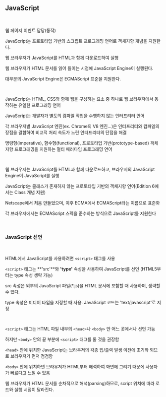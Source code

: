 ## JavaScript

<br>

웹 페이지 이벤트 담당(동작)

JavaScript는 프로토타입 기반의 스크립트 프로그래밍 언어로 객체지향 개념을 지원한다.

웹 브라우저가 JavaScript를 HTML과 함께 다운로드하여 실행

웹 브라우저가 HTML 문서를 읽어 들이는 시점에 JavaScript Engine이 실행된다.

대부분의 JavaScript Engine은 ECMAScript 표준을 지원한다.

<br>

JavaScript는 HTML, CSS와 함께 웹을 구성하는 요소 중 하나로 웹 브라우저에서 동작하는 유일한 프로그래밍 언어

JavaScript는 개발자가 별도의 컴파일 작업을 수행하지 않는 인터프리터 언어

각 브라우저별 JavaScript 엔진(ex. Chrome의 V8 엔진...)은 인터프리터와 컴파일의 장점을 결합하여 비교적 처리 속도가 느린 인터프리터의 단점을 해결

명령형(imperative), 함수형(functional), 프로토타입 기반(prototype-based) 객체지향 프로그래밍을 지원하는 멀티 패러다임 프로그래밍 언어

<br>

웹 브라우저는 JavaScript를 HTML과 함께 다운로드하고, 브라우저의 JavaScript Engine이 JavaScript를 실행

JavaScript는 클래스가 존재하지 않는 프로토타입 기반의 객체지향 언어(Edition 6에서는 Class 개념 지원)

Netscape에서 처음 만들었으며, 이후 ECMA에서 ECMAScript라는 이름으로 표준화

각 브라우저에서는 ECMAScript 스펙을 준수하는 방식으로 JavaScript를 지원한다

<br>

### JavaScript 선언

<br>

HTML에서 JavaScript를 사용하려면 `<script>` 태그를 사용

`<script>` 태그는 **'src'**와 **'type'** 속성을 사용하여 JavaScript를 선언 (HTML5부터는 type 속성 생략 가능)

src 속성은 외부의 JavaScript 파일(*.js)을 HTML 문서에 포함할 때 사용하며, 생략할 수 있다.

type 속성은 미디어 타입을 지정할 때 사용. JavaScript 코드는 'text/javascript'로 지정

<br>

`<script>` 태그는 HTML 파일 내부의 `<head>`나 `<body>` 안 어느 곳에서나 선언 가능

하지만 `<body>` 안의 끝 부분에 `<script>` 태그를 둘 것을 권장함

`<head>` 안에 위치한 JavaScript는 브라우저의 각종 입/출력 발생 이전에 초기화 되므로 브라우저가 먼저 점검함

`<body>` 안에 위치하면 브라우저가 HTML부터 해석하여 화면에 그리기 때문에 사용자가 빠르다고 느낄 수 있음

웹 브라우저가 HTML 문서를 순차적으로 해석(parsing)하므로, script 위치에 따라 로드와 실행 시점이 달라진다.